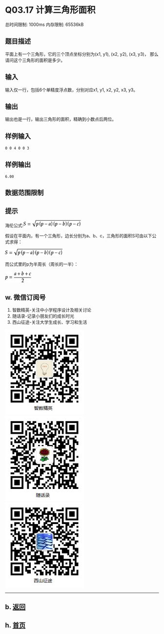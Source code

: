 # Q03.17 计算三角形面积

总时间限制: 1000ms 内存限制: 65536kB

## 题目描述

平面上有一个三角形，它的三个顶点坐标分别为(x1, y1), (x2, y2), (x3, y3)，
那么请问这个三角形的面积是多少。

## 输入

输入仅一行，包括6个单精度浮点数，分别对应x1, y1, x2, y2, x3, y3。

## 输出

输出也是一行，输出三角形的面积，精确到小数点后两位。

## 样例输入

    0 0 4 0 0 3

## 样例输出

    6.00

## 数据范围限制


## 提示
   
海伦公式:![](1.jpg)

假设在平面内，有一个三角形，边长分别为a、b、c，三角形的面积S可由以下公式求得：

![](1.jpg)

而公式里的p为半周长（周长的一半）：

![](2.jpg) 

## w. 微信订阅号

1. 智数精英-关注中小学程序设计及相关讨论
2. 随话录-记录小朋友们的成长时光
3. 西山征途-关注大学生成长、学习和生活

![欢迎关注“智数精英”订阅号](../../assets/me/img/idea8.jpg)
![欢迎关注“随话录”订阅号](../../assets/me/img/shl8.jpg)
![欢迎关注“西山征途”订阅号](../../assets/me/img/xszt8.jpg)

----------

## b. [返回](../)
    
## h. [首页](../../)


